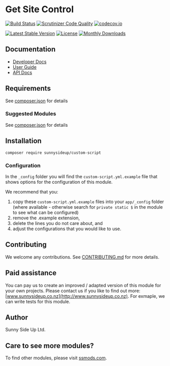 # Get Site Control

[![Build Status](https://travis-ci.org/sunnysideup/silverstripe-custom-script.svg?branch=master)](https://travis-ci.org/sunnysideup/silverstripe-custom-script)
[![Scrutinizer Code Quality](https://scrutinizer-ci.com/g/sunnysideup/silverstripe-custom-script/badges/quality-score.png?b=master)](https://scrutinizer-ci.com/g/sunnysideup/silverstripe-custom-script/?branch=master)
[![codecov.io](https://codecov.io/github/sunnysideup/silverstripe-custom-script/coverage.svg?branch=master)](https://codecov.io/github/sunnysideup/silverstripe-custom-script?branch=master)

[![Latest Stable Version](https://poser.pugx.org/sunnysideup/custom-script/version)](https://packagist.org/packages/sunnysideup/custom-script)
[![License](https://poser.pugx.org/sunnysideup/custom-script/license)](https://packagist.org/packages/sunnysideup/custom-script)
[![Monthly Downloads](https://poser.pugx.org/sunnysideup/custom-script/d/monthly)](https://packagist.org/packages/sunnysideup/custom-script)


## Documentation

 * [Developer Docs](docs/en/INDEX.md)
 * [User Guide](docs/en/userguide.md)
 * [API Docs](http://docs.ssmods.com/sunnysideup/custom-script/classes.xhtml)


## Requirements

See [composer.json](composer.json) for details


### Suggested Modules

See [composer.json](composer.json) for details


## Installation

```
composer require sunnysideup/custom-script
```

### Configuration

In the `_config` folder you will find the `custom-script.yml.example`
file that shows options for the configuration of this module.

We recommend that you:

  1. copy these `custom-script.yml.example` files into your
`app/_config` folder (where available - otherwise search for `private static $` in the module to see what can be configured)
  2. remove the .example extension,
  3. delete the lines you do not care about, and
  4. adjust the configurations that you would like to use.


## Contributing

We welcome any contributions. See [CONTRIBUTING.md](CONTRIBUTING.md) for more details.

## Paid assistance



You can pay us to create an improved / adapted version of this module for your own projects.  Please contact us if you like to find out more: [www.sunnysideup.co.nz](http://www.sunnysideup.co.nz).  For exmaple, we can write tests for this module.  

## Author

Sunny Side Up Ltd.


## Care to see more modules?

To find other modules, please visit [ssmods.com](http://ssmods.com/).

